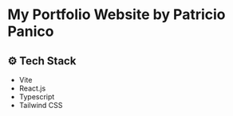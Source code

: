 # My Portfolio Website by Patricio Panico

## ⚙️ Tech Stack</a>

- Vite
- React.js
- Typescript
- Tailwind CSS
